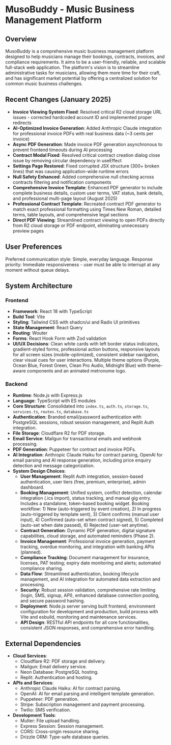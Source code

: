 # MusoBuddy - Music Business Management Platform

## Overview
MusoBuddy is a comprehensive music business management platform designed to help musicians manage their bookings, contracts, invoices, and compliance requirements. It aims to be a user-friendly, reliable, and scalable full-stack web application. The platform's vision is to streamline administrative tasks for musicians, allowing them more time for their craft, and has significant market potential by offering a centralized solution for common music business challenges.

## Recent Changes (January 2025)
- **Invoice Viewing System Fixed**: Resolved critical R2 cloud storage URL issues - corrected hardcoded account ID and implemented proper redirects
- **AI-Optimized Invoice Generation**: Added Anthropic Claude integration for professional invoice PDFs with real business data (~3 cents per invoice)
- **Async PDF Generation**: Made invoice PDF generation asynchronous to prevent frontend timeouts during AI processing
- **Contract Modal Fixed**: Resolved critical contract creation dialog close issue by removing circular dependency in useEffect
- **Settings Page Restored**: Fixed corrupted JSX structure (300+ broken lines) that was causing application-wide runtime errors
- **Null Safety Enhanced**: Added comprehensive null checking across contracts filtering and notification components
- **Comprehensive Invoice Template**: Enhanced PDF generator to include complete business details, custom user terms, VAT status, bank details, and professional multi-page layout (August 2025)
- **Professional Contract Template**: Recreated contract PDF generator to match exact professional formatting using Times New Roman, detailed terms, table layouts, and comprehensive legal sections
- **Direct PDF Viewing**: Streamlined contract viewing to open PDFs directly from R2 cloud storage or PDF endpoint, eliminating unnecessary preview pages

## User Preferences
Preferred communication style: Simple, everyday language.
Response priority: Immediate responsiveness - user must be able to interrupt at any moment without queue delays.

## System Architecture

### Frontend
- **Framework**: React 18 with TypeScript
- **Build Tool**: Vite
- **Styling**: Tailwind CSS with shadcn/ui and Radix UI primitives
- **State Management**: React Query
- **Routing**: Wouter
- **Forms**: React Hook Form with Zod validation
- **UI/UX Decisions**: Clean white cards with left border status indicators, gradient-styled forms, professional action buttons, responsive layouts for all screen sizes (mobile-optimized), consistent sidebar navigation, clear visual cues for user interactions. Multiple theme options (Purple, Ocean Blue, Forest Green, Clean Pro Audio, Midnight Blue) with theme-aware components and an animated metronome logo.

### Backend
- **Runtime**: Node.js with Express.js
- **Language**: TypeScript with ES modules
- **Core Structure**: Consolidated into `index.ts`, `auth.ts`, `storage.ts`, `services.ts`, `routes.ts`, `database.ts`
- **Authentication**: Branded email/password authentication with PostgreSQL sessions, robust session management, and Replit Auth integration.
- **File Storage**: Cloudflare R2 for PDF storage.
- **Email Service**: Mailgun for transactional emails and webhook processing.
- **PDF Generation**: Puppeteer for contract and invoice PDFs.
- **AI Integration**: Anthropic Claude Haiku for contract parsing, OpenAI for email parsing and AI response generation, including price enquiry detection and message categorization.
- **System Design Choices**:
    - **User Management**: Replit Auth integration, session-based authentication, user tiers (free, premium, enterprise), admin dashboard.
    - **Booking Management**: Unified system, conflict detection, calendar integration (.ics import), status tracking, and manual gig entry. Includes a standalone, token-based booking widget. Booking workflow: 1) New (auto-triggered by event creation), 2) In progress (auto-triggered by template sent), 3) Client confirms (manual user input), 4) Confirmed (auto-set when contract signed), 5) Completed (auto-set when date passed), 6) Rejected (user-set anytime).
    - **Contract Generation**: Dynamic PDF generation, digital signature capabilities, cloud storage, and automated reminders (Phase 2).
    - **Invoice Management**: Professional invoice generation, payment tracking, overdue monitoring, and integration with banking APIs (planned).
    - **Compliance Tracking**: Document management for insurance, licenses, PAT testing; expiry date monitoring and alerts; automated compliance sharing.
    - **Data Flow**: Streamlined authentication, booking lifecycle management, and AI integration for automated data extraction and processing.
    - **Security**: Robust session validation, comprehensive rate limiting (login, SMS, signup, API), enhanced database connection pooling, and secure password hashing.
    - **Deployment**: Node.js server serving built frontend, environment configuration for development and production, build process with Vite and esbuild, monitoring and maintenance services.
    - **API Design**: RESTful API endpoints for all core functionalities, consistent JSON responses, and comprehensive error handling.

## External Dependencies

- **Cloud Services**:
    - Cloudflare R2: PDF storage and delivery.
    - Mailgun: Email delivery service.
    - Neon Database: PostgreSQL hosting.
    - Replit: Authentication and hosting.
- **APIs and Services**:
    - Anthropic Claude Haiku: AI for contract parsing.
    - OpenAI: AI for email parsing and intelligent template generation.
    - Puppeteer: PDF generation.
    - Stripe: Subscription management and payment processing.
    - Twilio: SMS verification.
- **Development Tools**:
    - Multer: File upload handling.
    - Express Session: Session management.
    - CORS: Cross-origin resource sharing.
    - Drizzle ORM: Type-safe database queries.